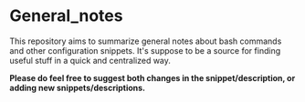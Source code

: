 # General_notes
This repository aims to summarize general notes about bash commands and other configuration snippets. It's suppose to be a source for finding useful stuff in a quick and centralized way.

**Please do feel free to suggest both changes in the snippet/description, or adding new snippets/descriptions.**
